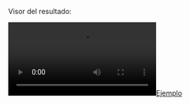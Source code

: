 Visor del resultado: 

[![Ejemplo](https://i.gyazo.com/8fab938bb30d7c6a7eb1ebbb6cf73fee.mp4)](https://atruo.com/)
